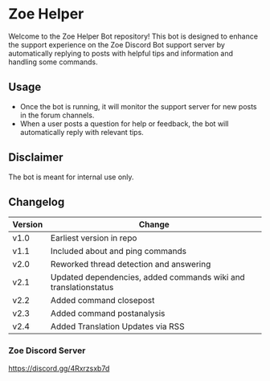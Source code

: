 # Zoe Helper

Welcome to the Zoe Helper Bot repository! This bot is designed to enhance the support experience on the Zoe Discord Bot support server by automatically replying to posts with helpful tips and information and handling some commands.

## Usage
- Once the bot is running, it will monitor the support server for new posts in the forum channels.
- When a user posts a question for help or feedback, the bot will automatically reply with relevant tips.

## Disclaimer
The bot is meant for internal use only.

## Changelog
| Version | Change |
| -------- | ------- |
| v1.0 | Earliest version in repo |
| v1.1 | Included about and ping commands |
| v2.0 | Reworked thread detection and answering |
| v2.1 | Updated dependencies, added commands wiki and translationstatus |
| v2.2 | Added command closepost |
| v2.3 | Added command postanalysis |
| v2.4 | Added Translation Updates via RSS | 

### Zoe Discord Server
https://discord.gg/4Rxrzsxb7d
